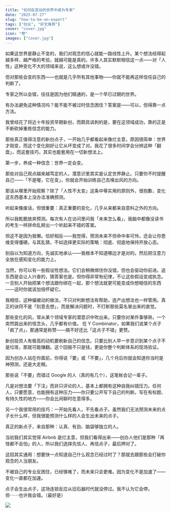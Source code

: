 ```yaml
---
title: "如何在变动的世界中成为专家"
date: "2025-07-27"
slug: "how-to-be-an-expert"
tags: ["创业", "好文推荐"]
cover: "cover.jpg"
icon: "😎"
images: ["cover.jpg"]
---
```

如果这世界是静止不变的，我们对观念的信心就能一路线性上升。某个想法经得起越多样、越严格的考验，就越可能是真的。许多人其实默默相信这一点——对「人性」这种变化不大的领域来说，这么想或许没错。



但对那些会变的东西——也就是几乎所有其他事物——你就不能再这样信任自己的判断了。



专家之所以会错，往往是因为他们精通的，是一个早已过期的世界。



有办法避免这种情况吗？能不能不被过时信念困住？答案是——可以，但得靠一点方法。



我曾经花了将近十年投资早期新创，而颇具讽刺的是，要在这领域成功，靠的正是不断砍掉重练信念的能力。



那些真正值得注意的新创点子，一开始几乎都看起来像烂主意，原因很简单：世界才刚变，而这个变化刚好让它从坏变成了对。我花了很多时间学会分辨这种「翻盘」，而这套技巧，其实也能套用在一切新想法上。



第一步，养成一种信念：世界一定会变。



那些对自己观点越来越笃定的人，潜意识里其实是认定世界静止。只要你不时提醒自己——「不是喔，它在变」，你就会开始训练自己去嗅出风的方向。



那该从哪里开始观察？除了「人性不太变」这条中等实用的原则外，很抱歉，变化这东西基本上没办法准确预测。



听起来像废话，但很重要：真正重要的变化，几乎从来都来自意料之外的方向。



所以我乾脆放弃预测。每次有人在访问里问我「未来怎么看」，我脑中都像没读书的考生一样拼命乱掰出一个听起来不错的答案。



但这不是因为我懒。恰好相反——我觉得，预测未来不但命中率可怜，还会让你思维变得僵硬。与其乱猜，不如选择更实际的策略：彻底、彻底地保持开放心态。



别自以为知道方向，先诚实地承认——我根本不知道哪边才是对的。然后把注意力全放在感知变化的能力上。



当然，你可以有一些假设性想法。它们会稍微绑住你没错，但也会驱动你前进。追东西是会让人兴奋的，猜答案也是。但你得非常有纪律，不让这些假设变成执念。
一旦别人开始把某个想法跟你绑在一起，那个想法就更可能变成你想相信的东西——这时你就该加倍怀疑它。



我相信，这种偏被动的做法，不只对判断想法有帮助，连产出想法也一样管用。真正的诀窍不是「刻意去想」，而是解决问题时，不打断那些莫名冒出来的直觉。



那些变化的风，常从某个领域专家的潜意识中吹出来。只要你对某件事够熟，一个突然跳出来的怪念头，几乎都有价值。
在 Y Combinator，如果我们说某个点子「疯了点」，那通常是称赞——搞不好还比「这点子不错」更赞。



新创投资人有极高的动机要刷新自己的信念。只要比别人早一步意识到某个点子不是垃圾，那就可能赚翻。这个回报不只是钱，更是你整个判断体系的现场验证。



因为创办人站在你面前，你得说「要」或「不要」，几个月后你就会知道你当时是神预测，还是大走眼。



那些说「不要」而错过 Google 的人（真的有几个），这笔帐会记一辈子。



凡是对想法要「下注」而非只评论的人，基本上都拥有这种自我纠错压力。任何人，只要愿意，也能拥有这种压力——你只要公开写下自己的判断。写在有标题、有持久性的地方——你会比闲聊时在意得多。



另一个我很常用的技巧：一开始先看人，不先看点子。虽然我们无法预测未来的点子长什么样，但我很能预测什么样的人会生出未来的点子。



真正的新点子，来自那种：认真、有劲、脑袋够独立的人。



当初我们其实觉得 Airbnb 是烂主意，但我们看得出来——创办人他们是那种「再怪都不会怕」的人，所以我们选择先信人、再信点子，最后押对了。



这招其实通用：想要快一点知道自己什么观念已经过时了？那就去跟那些会打破你观念的人当朋友。



不被自己的专业反困住，已经够难了，而未来只会更难。因为变化不是加速了——变化一直都在加速。



点子会生出点子，这场连锁反应从旧石器时代就没停过。我不认为它会停。
但⋯⋯也许我会错。（最好是）




![](https://prod-files-secure.s3.us-west-2.amazonaws.com/112d0858-5090-4d34-a606-b75eb8d65fd2/46476355-9cf3-4e99-9b7a-3531bc426380/1000202064.png?X-Amz-Algorithm=AWS4-HMAC-SHA256&X-Amz-Content-Sha256=UNSIGNED-PAYLOAD&X-Amz-Credential=ASIAZI2LB466ULFWXZ4B%2F20250919%2Fus-west-2%2Fs3%2Faws4_request&X-Amz-Date=20250919T061952Z&X-Amz-Expires=3600&X-Amz-Security-Token=IQoJb3JpZ2luX2VjEFQaCXVzLXdlc3QtMiJIMEYCIQCN%2FPMzL97vxaaO8hLoqPy5CwJg%2FnTtv%2FQa8c%2BMI8Bh5QIhAKvW5K76rdPODEuzabGMFVvBxNP0c%2FteSFkGkyajZjnUKogECM3%2F%2F%2F%2F%2F%2F%2F%2F%2F%2FwEQABoMNjM3NDIzMTgzODA1Igz1HgCnjAr6eY3isIoq3AOk8pgrfvzAYLYilnmuIo5isSFJ4nWLPtT26O1r5LjAWaZCy4T4V9UYm9gkC9muRrclQDcvZ%2FuxMcvcggu25GBMGPd8MP0eJvcNul8fT7tJpDfjofVCDTDKt0cmLZhpMJIP4yTo%2B%2BsssDd85gzEor6kEBP3i%2Bd8%2FjKv3Y2tWoZKhVLmg0YtiqFheHzDLTM8%2BJXijekiegidvd841vM3XN2t9evWhniX2WiOG6GYTX1Kut%2FXtB8941Vx9gQLAkAG7M3JufxmGf8P1sKw4f3GdHVOD5ftCpOV5nJQ8yaSdD4DkcX3QIYF43vsKNRx24VdCJybkc9cFKWj906%2Fn7x%2B9fRybVCNhpuYEEZ2P8iSI58gb6k8d3jlZmnwFknXNsyz4hsHCj4sbvECYvm7KPC9L3Q3bMabA4NZH0qhwmnP7UfE2o%2F%2FRw%2By9l1ZY4h%2Fbk8OJg%2F9aM0etOaydZ%2FPJLkQn1hcKr4DiPpwq3H402QxlBkTqWFQTibkLY9eLuc9TWjeJbTYhjNPgyP3Bb4RNYoiAOQmw0hJ7dNgu7REcenZjl87lwZWN7u1XcTxTM1FMnr3PdmPOiPnzmmQ3IHaTE7LUj4%2FBeVIium7x9rf5OQyAwfzgXo5eVMkA08nW6YTnjDnr7PGBjqkAQ1O4dC9rnHao82O0P2lZgu4up447R714yD%2BuZwe5abLwg%2F3rgBIfGciMYgvIUzqxnDlDd2se%2Bgv8ctRXwbBLzyCAMw1z0hFMVUjOCFUBJCaIiRtfa6rlMW41C%2FY3if6GHznaiSZS6jpAFAKzoGwRfx1j7MMnDaLJRrgjKR1CwRDjCbZ5qemEAfrRwe1pYtAIvaQ%2BcJfXhnA8OC%2B1qJ9EskjGTNm&X-Amz-Signature=841e44274756d2d0c1d9b786bead36b3d6ab924ad48f91989b5dd5b134884d83&X-Amz-SignedHeaders=host&x-amz-checksum-mode=ENABLED&x-id=GetObject)

